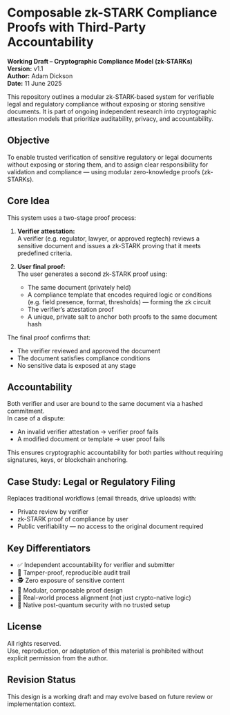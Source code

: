 # Composable zk-STARK Compliance Proofs with Third-Party Accountability

**Working Draft – Cryptographic Compliance Model (zk-STARKs)**  
**Version:** v1.1  
**Author:** Adam Dickson  
**Date:** 11 June 2025

This repository outlines a modular zk-STARK-based system for verifiable legal and regulatory compliance without exposing or storing sensitive documents. It is part of ongoing independent research into cryptographic attestation models that prioritize auditability, privacy, and accountability.

## Objective

To enable trusted verification of sensitive regulatory or legal documents without exposing or storing them, and to assign clear responsibility for validation and compliance — using modular zero-knowledge proofs (zk-STARKs).

## Core Idea

This system uses a two-stage proof process:

1. **Verifier attestation:**  
   A verifier (e.g. regulator, lawyer, or approved regtech) reviews a sensitive document and issues a zk-STARK proving that it meets predefined criteria.

2. **User final proof:**  
   The user generates a second zk-STARK proof using:
   - The same document (privately held)
   - A compliance template that encodes required logic or conditions (e.g. field presence, format, thresholds) — forming the zk circuit
   - The verifier’s attestation proof
   - A unique, private salt to anchor both proofs to the same document hash

The final proof confirms that:
- The verifier reviewed and approved the document
- The document satisfies compliance conditions
- No sensitive data is exposed at any stage

## Accountability

Both verifier and user are bound to the same document via a hashed commitment.  
In case of a dispute:
- An invalid verifier attestation → verifier proof fails
- A modified document or template → user proof fails

This ensures cryptographic accountability for both parties without requiring signatures, keys, or blockchain anchoring.

## Case Study: Legal or Regulatory Filing

Replaces traditional workflows (email threads, drive uploads) with:
- Private review by verifier
- zk-STARK proof of compliance by user
- Public verifiability — no access to the original document required

## Key Differentiators

- ✅ Independent accountability for verifier and submitter  
- 🔐 Tamper-proof, reproducible audit trail  
- 🕵️ Zero exposure of sensitive content  
- 🔄 Modular, composable proof design  
- 📎 Real-world process alignment (not just crypto-native logic)  
- 🧬 Native post-quantum security with no trusted setup  

## License

All rights reserved.  
Use, reproduction, or adaptation of this material is prohibited without explicit permission from the author.

## Revision Status

This design is a working draft and may evolve based on future review or implementation context.
